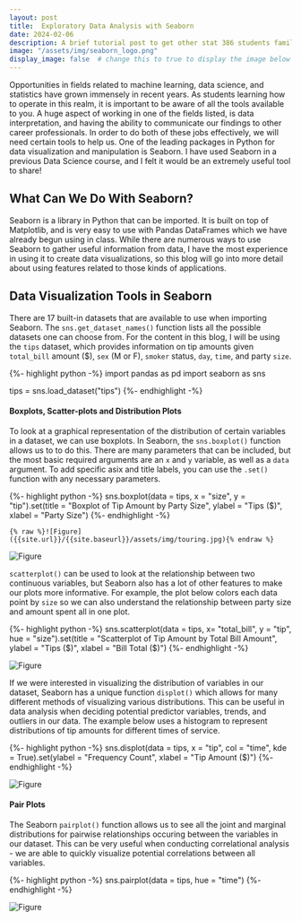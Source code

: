 ```yaml
---
layout: post
title:  Exploratory Data Analysis with Seaborn
date: 2024-02-06
description: A brief tutorial post to get other stat 386 students familiar with using Seaborn  as a data visualization tool.    
image: "/assets/img/seaborn_logo.png"
display_image: false  # change this to true to display the image below the banner 
---
```


<p class="intro"><span class="dropcap">O</span>pportunities  in fields related to machine learning, data science, and statistics have grown immensely in recent years. As students learning how to operate in this realm, it is important to be aware of all the tools available to you. A huge aspect of working in one of the fields listed, is data interpretation, and having the ability to communicate our findings to other career professionals. In order to do both of these jobs effectively, we will need certain tools to help us. One of the leading packages in Python for data visualization and manipulation is Seaborn. I have used Seaborn in a previous Data Science course, and I felt it would be an extremely useful tool to share!</p>


## What Can We Do With Seaborn?
Seaborn is a library in Python that can be imported. It is built on top of Matplotlib, and is very easy to use with Pandas DataFrames which we have already begun using in class. While there are numerous ways to use Seaborn to gather useful information from data, I have the most experience in using it to create data visualizations, so this blog will go into more detail about using features related to those kinds of applications. 

## Data Visualization Tools in Seaborn
There are 17 built-in datasets that are available to use when importing Seaborn. The `sns.get_dataset_names()` function lists all the possible datasets one can choose from. For the content in this blog, I will be using the `tips` dataset, which provides information on tip amounts given `total_bill` amount ($), `sex` (M or F), `smoker` status, `day`, `time`, and party `size`. 

{%- highlight python -%}
import pandas as pd
import seaborn as sns

tips = sns.load_dataset("tips")
{%- endhighlight -%}

#### Boxplots, Scatter-plots and Distribution Plots
To look at a graphical representation of the distribution of certain variables in a dataset, we can use boxplots. In Seaborn, the `sns.boxplot()` function allows us to to do this. There are many parameters that can be included, but the most basic required arguments are an `x` and `y` variable, as well as a `data` argument. To add specific asix and title labels, you can use the `.set()` function with any necessary parameters. 

{%- highlight python -%}
sns.boxplot(data = tips, 
            x = "size", 
            y = "tip").set(title = "Boxplot of Tip Amount by Party Size", 
                            ylabel = "Tips ($)", 
                            xlabel = "Party Size")
{%- endhighlight -%}

```
{% raw %}![Figure]({{site.url}}/{{site.baseurl}}/assets/img/touring.jpg){% endraw %}
```
![Figure]({{site.url}}/{{site.baseurl}}/assets/img/seaborn_boxplot.png)


`scatterplot()` can be used to look at the relationship between two continuous variables, but Seaborn also has a lot of other features to make our plots more informative. For example, the plot below colors each data point by `size` so we can also understand the relationship between party size and amount spent all in one plot. 

{%- highlight python -%}
sns.scatterplot(data = tips, 
                x= "total_bill", 
                y = "tip", 
                hue = "size").set(title = "Scatterplot of Tip Amount by Total Bill Amount", 
                                ylabel = "Tips ($)", 
                                xlabel = "Bill Total ($)")
{%- endhighlight -%}

![Figure]({{site.url}}/{{site.baseurl}}/assets/img/seaborn_scatter.png)

If we were interested in visualizing the distribution of variables in our dataset, Seaborn has a unique function `displot()` which allows for many different methods of visualizing various distributions. This can be useful in data analysis when deciding potential predictor variables, trends, and outliers in our data. The example below uses a histogram to represent distributions of tip amounts for different times of service. 

{%- highlight python -%}
sns.displot(data = tips, 
            x = "tip", 
            col = "time", 
            kde = True).set(ylabel = "Frequency Count", 
                            xlabel = "Tip Amount ($)")
{%- endhighlight -%}

![Figure]({{site.url}}/{{site.baseurl}}/assets/img/seaborn_displot.png)

#### Pair Plots
The Seaborn `pairplot()` function allows us to see all the joint and marginal distributions for pairwise relationships occuring between the variables in our dataset. This can be very useful when conducting correlational analysis - we are able to quickly visualize potential correlations between all variables. 

{%- highlight python -%}
sns.pairplot(data = tips, hue = "time")
{%- endhighlight -%}

![Figure]({{site.url}}/{{site.baseurl}}/assets/img/seaborn_pairplot.png)

